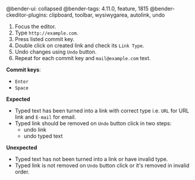 @bender-ui: collapsed
@bender-tags: 4.11.0, feature, 1815
@bender-ckeditor-plugins: clipboard, toolbar, wysiwygarea, autolink, undo

1. Focus the editor.
1. Type `http://example.com`.
1. Press listed commit key.
1. Double click on created link and check its `Link Type`.
1. Undo changes using `Undo` button.
1. Repeat for each commit key and ` mail@example.com ` text.

**Commit keys**:

* `Enter`
* `Space`

**Expected**

* Typed text has been turned into a link with correct type i.e. `URL` for URL link and `E-mail` for email.
* Typed link should be removed on `Undo` button click in two steps:
	* undo link
	* undo typed text

**Unexpected**

* Typed text has not been turned into a link or have invalid type.
* Typed link is not removed on `Undo` button click or it's removed in invalid order.
